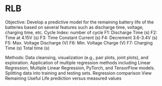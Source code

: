 # RLB
Objective: Develop a predictive model for the remaining battery life of the batteries based on several features such as discharge time, voltage, charging time, etc.
Cycle Index: number of cycle
F1: Discharge Time (s)
F2: Time at 4.15V (s)
F3: Time Constant Current (s)
F4: Decrement 3.6-3.4V (s)
F5: Max. Voltage Discharge (V)
F6: Min. Voltage Charge (V)
F7: Charging Time (s)
Total time (s)

Methods:
Data cleansing, visualization (e.g., pair plots, joint plots), and exploration.
Application of multiple regression methods including Linear Regression, Multiple Linear Regression, PyTorch, and TensorFlow models.
Splitting data into training and testing sets.
Regression comparison
View Remaining Useful Life prediction versus measured values
